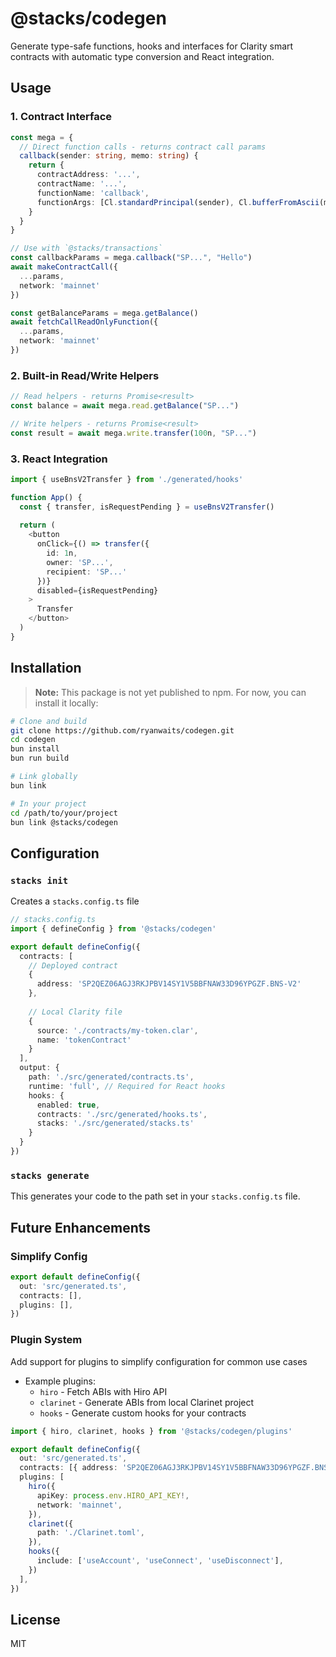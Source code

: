 # @stacks/codegen

Generate type-safe functions, hooks and interfaces for Clarity smart contracts with automatic type conversion and React integration.

## Usage

### 1. Contract Interface
```typescript
const mega = {
  // Direct function calls - returns contract call params
  callback(sender: string, memo: string) {
    return {
      contractAddress: '...',
      contractName: '...',
      functionName: 'callback',
      functionArgs: [Cl.standardPrincipal(sender), Cl.bufferFromAscii(memo)]
    }
  }
}

// Use with `@stacks/transactions`
const callbackParams = mega.callback("SP...", "Hello")
await makeContractCall({
  ...params,
  network: 'mainnet'
})

const getBalanceParams = mega.getBalance()
await fetchCallReadOnlyFunction({
  ...params,
  network: 'mainnet'
})
```

### 2. Built-in Read/Write Helpers
```typescript
// Read helpers - returns Promise<result>
const balance = await mega.read.getBalance("SP...")

// Write helpers - returns Promise<result>
const result = await mega.write.transfer(100n, "SP...")
```

### 3. React Integration
```typescript
import { useBnsV2Transfer } from './generated/hooks'

function App() {
  const { transfer, isRequestPending } = useBnsV2Transfer()
  
  return (
    <button 
      onClick={() => transfer({
        id: 1n,
        owner: 'SP...',
        recipient: 'SP...'
      })}
      disabled={isRequestPending}
    >
      Transfer
    </button>
  )
}
```

## Installation

> **Note:** This package is not yet published to npm. For now, you can install it locally:

```bash
# Clone and build
git clone https://github.com/ryanwaits/codegen.git
cd codegen
bun install
bun run build

# Link globally
bun link

# In your project
cd /path/to/your/project
bun link @stacks/codegen
```
## Configuration

### `stacks init`

Creates a `stacks.config.ts` file

```typescript
// stacks.config.ts
import { defineConfig } from '@stacks/codegen'

export default defineConfig({
  contracts: [
    // Deployed contract
    {
      address: 'SP2QEZ06AGJ3RKJPBV14SY1V5BBFNAW33D96YPGZF.BNS-V2'
    },
    
    // Local Clarity file
    {
      source: './contracts/my-token.clar',
      name: 'tokenContract'
    }
  ],
  output: {
    path: './src/generated/contracts.ts',
    runtime: 'full', // Required for React hooks
    hooks: {
      enabled: true,
      contracts: './src/generated/hooks.ts',
      stacks: './src/generated/stacks.ts'
    }
  }
})
```

### `stacks generate`

This generates your code to the path set in your `stacks.config.ts` file.

## Future Enhancements

### **Simplify Config**

```ts
export default defineConfig({
  out: 'src/generated.ts',
  contracts: [],
  plugins: [],
})
```

### **Plugin System**

Add support for plugins to simplify configuration for common use cases

- Example plugins:
  - `hiro` - Fetch ABIs with Hiro API
  - `clarinet` - Generate ABIs from local Clarinet project
  - `hooks` - Generate custom hooks for your contracts

```ts
import { hiro, clarinet, hooks } from '@stacks/codegen/plugins'

export default defineConfig({
  out: 'src/generated.ts',
  contracts: [{ address: 'SP2QEZ06AGJ3RKJPBV14SY1V5BBFNAW33D96YPGZF.BNS-V2' }],
  plugins: [
    hiro({
      apiKey: process.env.HIRO_API_KEY!,
      network: 'mainnet',
    }),
    clarinet({
      path: './Clarinet.toml',
    }),
    hooks({
      include: ['useAccount', 'useConnect', 'useDisconnect'],
    })
  ],
})
```

## License

MIT 